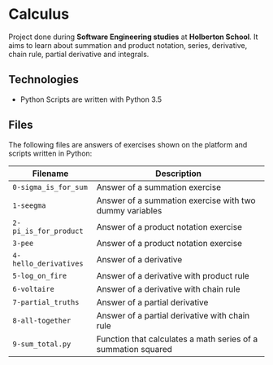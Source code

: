 # Calculus

Project done during **Software Engineering studies** at **Holberton School**. It aims to learn about summation and product notation, series, derivative, chain rule, partial derivative and integrals.

## Technologies
* Python Scripts are written with Python 3.5

## Files
The following files are answers of exercises shown on the platform and scripts written in Python:

| Filename | Description |
| -------- | ----------- |
| `0-sigma_is_for_sum` | Answer of a summation exercise |
| `1-seegma` | Answer of a summation exercise with two dummy variables |
| `2-pi_is_for_product` | Answer of a product notation exercise |
| `3-pee` | Answer of a product notation exercise |
| `4-hello_derivatives` | Answer of a derivative |
| `5-log_on_fire` | Answer of a derivative with product rule |
| `6-voltaire` | Answer of a derivative with chain rule |
| `7-partial_truths` | Answer of a partial derivative |
| `8-all-together` | Answer of a partial derivative with chain rule |
| `9-sum_total.py` | Function that calculates a math series of a summation squared |
